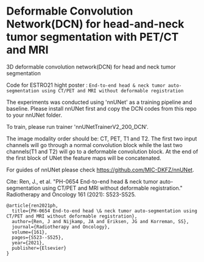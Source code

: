 # Deformable Convolution Network(DCN) for head-and-neck tumor segmentation with PET/CT and MRI
3D deformable convolution network(DCN) for head and neck tumor segmentation

Code for ESTRO21 hight poster : 
```End-to-end head & neck tumor auto-segmentation using CT/PET and MRI without deformable registration```

The experiments was conducted using 'nnUNet' as a training pipeline and baseline. Please install nnUNet first and copy the DCN codes from this repo to your nnUNet folder.

To train, please run trainer 'nnUNetTrainerV2_200_DCN'. 

The image modality order should be: CT, PET, T1 and T2. The first two input channels will go through a normal convolution block while the last two channels(T1 and T2) will go to a deformable convolution block. At the end of the first block of UNet the feature maps will be concatenated. 

For guides of nnUNet please check https://github.com/MIC-DKFZ/nnUNet.

Cite:
Ren, J., et al. "PH-0654 End-to-end head & neck tumor auto-segmentation using CT/PET and MRI without deformable registration." Radiotherapy and Oncology 161 (2021): S523-S525.
```
@article{ren2021ph,
  title={PH-0654 End-to-end head \& neck tumor auto-segmentation using CT/PET and MRI without deformable registration},
  author={Ren, J and Nijkamp, JA and Eriksen, JG and Korreman, SS},
  journal={Radiotherapy and Oncology},
  volume={161},
  pages={S523--S525},
  year={2021},
  publisher={Elsevier}
}
```
